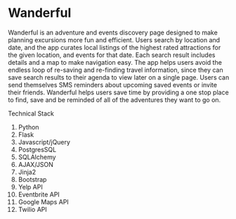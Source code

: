 # Wanderful
Wanderful is an adventure and events discovery page designed to make planning excursions more fun and efficient. Users search by location and date, and the app curates local listings of the highest rated attractions for the given location, and events for that date. Each search result includes details and a map to make navigation easy. The app helps users avoid the endless loop of re-saving and re-finding travel information, since they can save search results to their agenda to view later on a single page. Users can send themselves SMS reminders about upcoming saved events or invite their friends. Wanderful helps users save time by providing a one stop place to find, save and be reminded of all of the adventures they want to go on. 

Technical Stack 
1. Python
2. Flask
3. Javascript/jQuery
4. PostgresSQL
5. SQLAlchemy
6. AJAX/JSON
7. Jinja2
8. Bootstrap
9. Yelp API
10. Eventbrite API
11. Google Maps API
12. Twilio API
